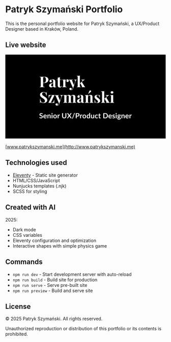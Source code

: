 # Patryk Szymański Portfolio

This is the personal portfolio website for Patryk Szymański, a UX/Product Designer based in Kraków, Poland.

## Live website

![Portfolio Preview](src/images/og-image.png)

[www.patrykszymanski.me](http://www.patrykszymanski.me)

## Technologies used

- [Eleventy](https://www.11ty.dev/) - Static site generator
- HTML/CSS/JavaScript
- Nunjucks templates (.njk)
- SCSS for styling

## Created with AI

2025:
- Dark mode
- CSS variables
- Eleventy configuration and optimization
- Interactive shapes with simple physics game

## Commands

- `npm run dev` - Start development server with auto-reload
- `npm run build` - Build site for production
- `npm run serve` - Serve pre-built site
- `npm run preview` - Build and serve site

## License

© 2025 Patryk Szymański. All rights reserved.

Unauthorized reproduction or distribution of this portfolio or its contents is prohibited.
